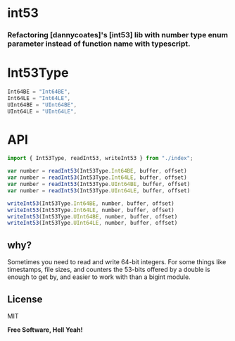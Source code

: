 # int53

### Refactoring [dannycoates]'s [int53] lib with number type enum parameter instead of function name with typescript.

# Int53Type

```js
Int64BE = "Int64BE",
Int64LE = "Int64LE",
UInt64BE = "UInt64BE",
UInt64LE = "UInt64LE",
```

# API

```js
import { Int53Type, readInt53, writeInt53 } from "./index";

var number = readInt53(Int53Type.Int64BE, buffer, offset)
var number = readInt53(Int53Type.Int64LE, buffer, offset)
var number = readInt53(Int53Type.UInt64BE, buffer, offset)
var number = readInt53(Int53Type.UInt64LE, buffer, offset)

writeInt53(Int53Type.Int64BE, number, buffer, offset)
writeInt53(Int53Type.Int64LE, number, buffer, offset)
writeInt53(Int53Type.UInt64BE, number, buffer, offset)
writeInt53(Int53Type.UInt64LE, number, buffer, offset)
```

## why?

Sometimes you need to read and write 64-bit integers. For some
things like timestamps, file sizes, and counters the 53-bits
offered by a double is enough to get by, and easier to work with
than a bigint module.

## License

MIT

**Free Software, Hell Yeah!**


